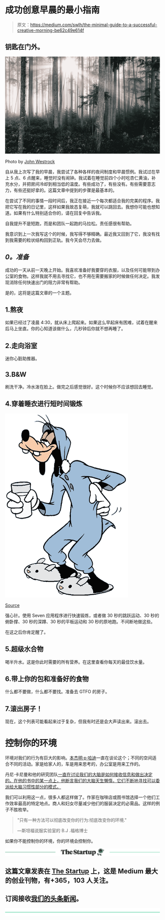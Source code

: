 # 成功创意早晨的最小指南

> 原文：<https://medium.com/swlh/the-minimal-guide-to-a-successful-creative-morning-be62c49e614f>

## 钥匙在门外。

![](img/cb737670acaf7baa82418502df167e57.png)

Photo by [John Westrock](https://unsplash.com/@johnwestrock?utm_source=medium&utm_medium=referral)

自从我上次写了我的早晨，我尝试了各种各样的夜间制度和早晨惯例。我试过在早上 5 点、6 点醒来，睡觉时没有闹钟。我试着在睡觉前四个小时吃杏仁黄油，补充水分，并把房间冷却到相当低的温度。有些成功了，有些没有。有些需要意志力，有些还挺好拿的。这篇文章中提到的步骤是最基本的。

在尝试了不同的事情一段时间后，我正在接近一个每次都适合我的完美的程序。我把它写在我的日记里，这样如果我故态复萌，我就可以跳回去。我想你可能也想知道。如果有什么特别适合你的，请在回复中告诉我。

自我提升不是短跑，而是和团队一起跑的马拉松。责任感很有帮助。

我意识到上一次我写这个的时候，我写得不够精确。最近我又回到了它，我没有找到我需要的粒状结构回到正轨。我今天会尽力去做。

## *0。准备*

成功的一天从前一天晚上开始。我喜欢准备好我要穿的衣服，以及任何可能带到办公室的食物。这样我就不用去寻找它，也不用在需要搬家的时候做任何决定。我发现消除任何快速出门的阻力非常有帮助。

是的，这将是这篇文章的一个主题。

## 1.熬夜

如果已经过了凌晨 4:30，就从床上爬起来。如果这么早起床有困难，试着在醒来后马上坐直。你的心知道该做什么，几秒钟后你就不想再睡了。

## 2.走向浴室

迷你心脏助推器。

## 3.B&W

刷洗干净。冷水泼在脸上。做完之后感觉很好。这个时候你不应该想回去睡觉。

## 4.穿着睡衣进行短时间锻炼

![](img/4b33974ec2a6e32ac95adee10735f511.png)

[Source](https://www.disneyclips.com/imagesnewb/goofy3.html)

强心针。使用 Seven 应用程序进行快速锻炼，或者做 30 秒的跳跃运动、30 秒的俯卧撑、30 秒的深蹲、30 秒的平板运动和 30 秒的原地跑。不间断地做这些。

在这之后你肯定醒了。

## 5.超级水合物

喝半升水。这是你此时需要的所有营养。在这里查看你每天的最佳饮水量。

## 6.带上你的包和准备好的食物

什么都不要做，什么都不要找。准备去 GTFO 的房子。

## 7.滚出房子！

现在，这个列表可能看起来过于复杂，但我有时还是会大声读出来。滚出去。

# 控制你的环境

环境对我们的行为有巨大的影响。[本杰明·p·哈迪](https://medium.com/u/5153880ce2ee?source=post_page-----be62c49e614f--------------------------------)一直在谈论这个；不同的空间适合不同的活动。家是给家人的，车是用来思考的，办公室是用来工作的。

丹尼·卡尼曼和他的研究团队[一直在讨论我们的大脑是如何接收信息和做出决定的。在他的书中的某一点上，他断言我们的大脑天生懒惰，它们不断地寻找可以委派给大脑习惯性部分的模式。](https://www.nytimes.com/2011/11/27/books/review/thinking-fast-and-slow-by-daniel-kahneman-book-review.html)

我们可以利用这一点，很多人都这样做了。作家在咖啡店或图书馆选择一个他们工作效率最高的特定地点。商人和妇女尽量减少他们的服装决定的必需品。这样的例子不胜枚举。

> "只有一种方法可以彻底改变你的行为:彻底改变你的环境."
> 
> —斯坦福说服实验室的 B.J .福格博士

如果你不能控制你的环境，你的环境会控制你。

[![](img/308a8d84fb9b2fab43d66c117fcc4bb4.png)](https://medium.com/swlh)

## 这篇文章发表在 [The Startup](https://medium.com/swlh) 上，这是 Medium 最大的创业刊物，有+365，103 人关注。

## 订阅接收[我们的头条新闻](http://growthsupply.com/the-startup-newsletter/)。

[![](img/b0164736ea17a63403e660de5dedf91a.png)](https://medium.com/swlh)